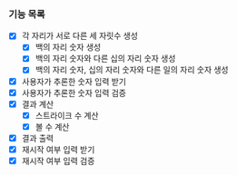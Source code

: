 ### 기능 목록

-[x] 각 자리가 서로 다른 세 자릿수 생성
    -[x] 백의 자리 숫자 생성
    -[x] 백의 자리 숫자와 다른 십의 자리 숫자 생성
    -[x] 백의 자리 숫자, 십의 자리 숫자와 다른 일의 자리 숫자 생성
-[x] 사용자가 추론한 숫자 입력 받기
-[x] 사용자가 추론한 숫자 입력 검증
-[x] 결과 계산
    -[x] 스트라이크 수 계산
    -[x] 볼 수 계산
-[x] 결과 출력
-[x] 재시작 여부 입력 받기
-[x] 재시작 여부 입력 검증